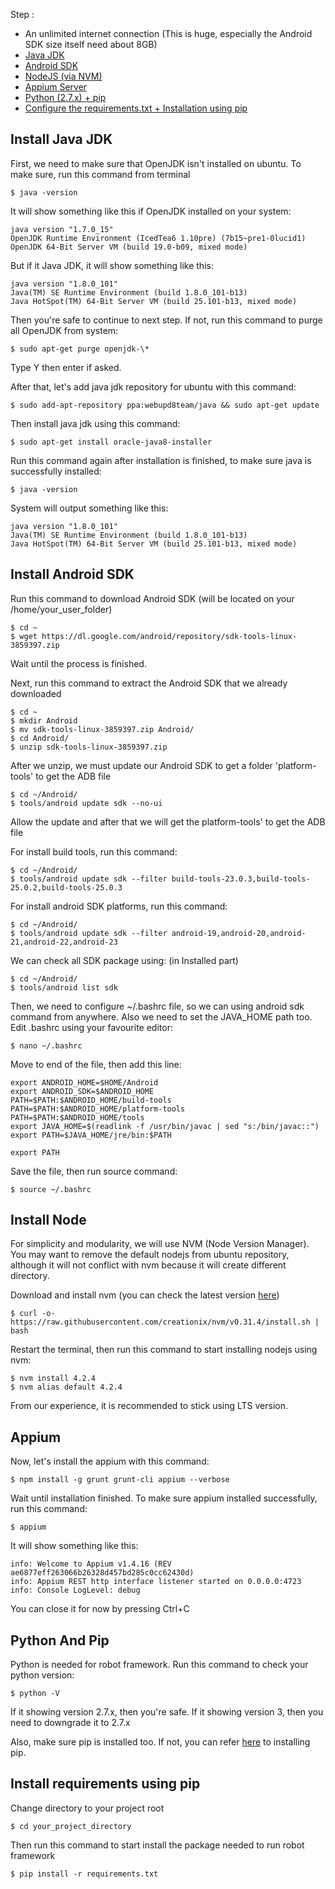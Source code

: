 Step :

- An unlimited internet connection (This is huge, especially the Android SDK size itself need about 8GB)
- [Java JDK](#install-java-jdk)
- [Android SDK](#install-android-sdk)
- [NodeJS (via NVM)](#install-node)
- [Appium Server](#appium)
- [Python (2.7.x) + pip](#python-and-pip)
- [Configure the requirements.txt + Installation using pip](#install-requirements-using-pip)

## Install Java JDK

First, we need to make sure that OpenJDK isn't installed on ubuntu. To make sure, run this command from terminal

```
$ java -version
```

It will show something like this if OpenJDK installed on your system:

```
java version "1.7.0_15"
OpenJDK Runtime Environment (IcedTea6 1.10pre) (7b15~pre1-0lucid1)
OpenJDK 64-Bit Server VM (build 19.0-b09, mixed mode)
```

But if it Java JDK, it will show something like this:

```
java version "1.8.0_101"
Java(TM) SE Runtime Environment (build 1.8.0_101-b13)
Java HotSpot(TM) 64-Bit Server VM (build 25.101-b13, mixed mode)
```

Then you're safe to continue to next step. If not, run this command to purge all OpenJDK from system:

```
$ sudo apt-get purge openjdk-\*
```

Type Y then enter if asked.

After that, let's add java jdk repository for ubuntu with this command:

```
$ sudo add-apt-repository ppa:webupd8team/java && sudo apt-get update
```

Then install java jdk using this command:

```
$ sudo apt-get install oracle-java8-installer
```

Run this command again after installation is finished, to make sure java is successfully installed:

```
$ java -version
```

System will output something like this:

```
java version "1.8.0_101"
Java(TM) SE Runtime Environment (build 1.8.0_101-b13)
Java HotSpot(TM) 64-Bit Server VM (build 25.101-b13, mixed mode)
```

## Install Android SDK

Run this command to download Android SDK (will be located on your /home/your_user_folder)

```
$ cd ~
$ wget https://dl.google.com/android/repository/sdk-tools-linux-3859397.zip
```

Wait until the process is finished.

Next, run this command to extract the Android SDK that we already downloaded

```
$ cd ~
$ mkdir Android
$ mv sdk-tools-linux-3859397.zip Android/
$ cd Android/
$ unzip sdk-tools-linux-3859397.zip
```

After we unzip, we must update our Android SDK to get a folder 'platform-tools' to get the ADB file
```
$ cd ~/Android/
$ tools/android update sdk --no-ui
```
Allow the update and after that we will get the platform-tools' to get the ADB file

For install build tools, run this command:
```
$ cd ~/Android/
$ tools/android update sdk --filter build-tools-23.0.3,build-tools-25.0.2,build-tools-25.0.3
```

For install android SDK platforms, run this command:
```
$ cd ~/Android/
$ tools/android update sdk --filter android-19,android-20,android-21,android-22,android-23
```

We can check all SDK package using: (in Installed part)
```
$ cd ~/Android/
$ tools/android list sdk
```

Then, we need to configure ~/.bashrc file, so we can using android sdk command from anywhere. Also we need to set the JAVA_HOME path too. Edit .bashrc using your favourite editor:

```
$ nano ~/.bashrc
```

Move to end of the file, then add this line:

```
export ANDROID_HOME=$HOME/Android
export ANDROID_SDK=$ANDROID_HOME
PATH=$PATH:$ANDROID_HOME/build-tools
PATH=$PATH:$ANDROID_HOME/platform-tools
PATH=$PATH:$ANDROID_HOME/tools
export JAVA_HOME=$(readlink -f /usr/bin/javac | sed "s:/bin/javac::")
export PATH=$JAVA_HOME/jre/bin:$PATH

export PATH
```

Save the file, then run source command:

```
$ source ~/.bashrc
```


## Install Node

For simplicity and modularity, we will use NVM (Node Version Manager). You may want to remove the default nodejs from ubuntu repository, although it will not conflict with nvm because it will create different directory.

Download and install nvm (you can check the latest version [here](https://github.com/creationix/nvm))

```
$ curl -o- https://raw.githubusercontent.com/creationix/nvm/v0.31.4/install.sh | bash
```

Restart the terminal, then run this command to start installing nodejs using nvm:

```
$ nvm install 4.2.4
$ nvm alias default 4.2.4
```

From our experience, it is recommended to stick using LTS version.

## Appium

Now, let's install the appium with this command:

```
$ npm install -g grunt grunt-cli appium --verbose
```

Wait until installation finished. To make sure appium installed successfully, run this command:

```
$ appium
```

It will show something like this:

```
info: Welcome to Appium v1.4.16 (REV ae6877eff263066b26328d457bd285c0cc62430d)
info: Appium REST http interface listener started on 0.0.0.0:4723
info: Console LogLevel: debug
```

You can close it for now by pressing Ctrl+C

## Python And Pip

Python is needed for robot framework. Run this command to check your python version:

```
$ python -V
```

If it showing version 2.7.x, then you're safe. If it showing version 3, then you need to downgrade it to 2.7.x

Also, make sure pip is installed too. If not, you can refer [here](https://pip.pypa.io/en/stable/installing/) to installing pip.


## Install requirements using pip

Change directory to your project root

```
$ cd your_project_directory
```

Then run this command to start install the package needed to run robot framework

```
$ pip install -r requirements.txt
```

